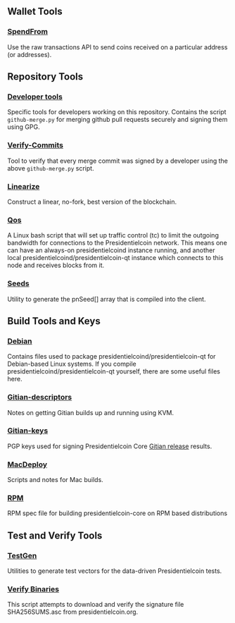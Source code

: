 Wallet Tools
---------------------

### [SpendFrom](/contrib/spendfrom) ###

Use the raw transactions API to send coins received on a particular
address (or addresses).

Repository Tools
---------------------

### [Developer tools](/contrib/devtools) ###
Specific tools for developers working on this repository.
Contains the script `github-merge.py` for merging github pull requests securely and signing them using GPG.

### [Verify-Commits](/contrib/verify-commits) ###
Tool to verify that every merge commit was signed by a developer using the above `github-merge.py` script.

### [Linearize](/contrib/linearize) ###
Construct a linear, no-fork, best version of the blockchain.

### [Qos](/contrib/qos) ###

A Linux bash script that will set up traffic control (tc) to limit the outgoing bandwidth for connections to the Presidentielcoin network. This means one can have an always-on presidentielcoind instance running, and another local presidentielcoind/presidentielcoin-qt instance which connects to this node and receives blocks from it.

### [Seeds](/contrib/seeds) ###
Utility to generate the pnSeed[] array that is compiled into the client.

Build Tools and Keys
---------------------

### [Debian](/contrib/debian) ###
Contains files used to package presidentielcoind/presidentielcoin-qt
for Debian-based Linux systems. If you compile presidentielcoind/presidentielcoin-qt yourself, there are some useful files here.

### [Gitian-descriptors](/contrib/gitian-descriptors) ###
Notes on getting Gitian builds up and running using KVM.

### [Gitian-keys](/contrib/gitian-keys)
PGP keys used for signing Presidentielcoin Core [Gitian release](/doc/release-process.md) results.

### [MacDeploy](/contrib/macdeploy) ###
Scripts and notes for Mac builds. 

### [RPM](/contrib/rpm) ###
RPM spec file for building presidentielcoin-core on RPM based distributions

Test and Verify Tools 
---------------------

### [TestGen](/contrib/testgen) ###
Utilities to generate test vectors for the data-driven Presidentielcoin tests.

### [Verify Binaries](/contrib/verifybinaries) ###
This script attempts to download and verify the signature file SHA256SUMS.asc from presidentielcoin.org.
